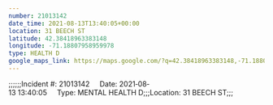 ```yaml
---
number: 21013142
date_time: 2021-08-13T13:40:05+00:00
location: 31 BEECH ST
latitude: 42.38418963383148
longitude: -71.18807958959978
type: HEALTH D
google_maps_link: https://maps.google.com/?q=42.38418963383148,-71.18807958959978
---
```


;;;;;;Incident #: 21013142     Date: 2021‐08‐13 13:40:05     Type: MENTAL HEALTH D;;;Location: 31 BEECH ST;;;
